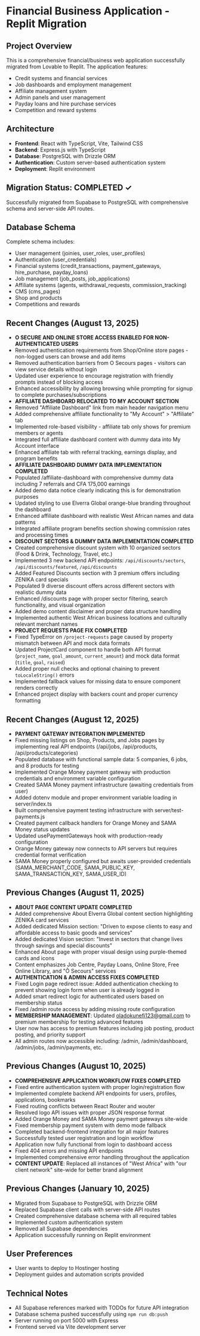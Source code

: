 # Financial Business Application - Replit Migration

## Project Overview
This is a comprehensive financial/business web application successfully migrated from Lovable to Replit. The application features:
- Credit systems and financial services
- Job dashboards and employment management
- Affiliate management system
- Admin panels and user management
- Payday loans and hire purchase services
- Competition and reward systems

## Architecture
- **Frontend**: React with TypeScript, Vite, Tailwind CSS
- **Backend**: Express.js with TypeScript
- **Database**: PostgreSQL with Drizzle ORM
- **Authentication**: Custom server-based authentication system
- **Deployment**: Replit environment

## Migration Status: COMPLETED ✓
Successfully migrated from Supabase to PostgreSQL with comprehensive schema and server-side API routes.

## Database Schema
Complete schema includes:
- User management (joinies, user_roles, user_profiles)
- Authentication (user_credentials)
- Financial systems (credit_transactions, payment_gateways, hire_purchase, payday_loans)
- Job management (job_posts, job_applications)
- Affiliate systems (agents, withdrawal_requests, commission_tracking)
- CMS (cms_pages)
- Shop and products
- Competitions and rewards

## Recent Changes (August 13, 2025)
- **O SECURE AND ONLINE STORE ACCESS ENABLED FOR NON-AUTHENTICATED USERS**
- Removed authentication requirements from Shop/Online store pages - non-logged users can browse and add items
- Removed authentication barriers from O Secours pages - visitors can view service details without login
- Updated user experience to encourage registration with friendly prompts instead of blocking access
- Enhanced accessibility by allowing browsing while prompting for signup to complete purchases/subscriptions
- **AFFILIATE DASHBOARD RELOCATED TO MY ACCOUNT SECTION**
- Removed "Affiliate Dashboard" link from main header navigation menu
- Added comprehensive affiliate functionality to "My Account" > "Affiliate" tab
- Implemented role-based visibility - affiliate tab only shows for premium members or agents
- Integrated full affiliate dashboard content with dummy data into My Account interface
- Enhanced affiliate tab with referral tracking, earnings display, and program benefits
- **AFFILIATE DASHBOARD DUMMY DATA IMPLEMENTATION COMPLETED**
- Populated /affiliate-dashboard with comprehensive dummy data including 7 referrals and CFA 175,000 earnings
- Added demo data notice clearly indicating this is for demonstration purposes
- Updated styling to use Elverra Global orange-blue branding throughout the dashboard
- Enhanced affiliate dashboard with realistic West African names and data patterns
- Integrated affiliate program benefits section showing commission rates and processing times
- **DISCOUNT SECTORS & DUMMY DATA IMPLEMENTATION COMPLETED**
- Created comprehensive discount system with 10 organized sectors (Food & Drink, Technology, Travel, etc.)
- Implemented 3 new backend API endpoints: `/api/discounts/sectors`, `/api/discounts/featured`, `/api/discounts`
- Added Featured Discounts section with 3 premium offers including ZENIKA card specials
- Populated 9 diverse discount offers across different sectors with realistic dummy data
- Enhanced /discounts page with proper sector filtering, search functionality, and visual organization
- Added demo content disclaimer and proper data structure handling
- Implemented authentic West African business locations and culturally relevant merchant names
- **PROJECT REQUESTS PAGE FIX COMPLETED**
- Fixed TypeError on `/project-requests` page caused by property mismatch between API and mock data formats
- Updated ProjectCard component to handle both API format (`project_name`, `goal_amount`, `current_amount`) and mock data format (`title`, `goal`, `raised`)
- Added proper null checks and optional chaining to prevent `toLocaleString()` errors
- Implemented fallback values for missing data to ensure component renders correctly
- Enhanced project display with backers count and proper currency formatting

## Recent Changes (August 12, 2025)
- **PAYMENT GATEWAY INTEGRATION IMPLEMENTED**
- Fixed missing listings on Shop, Products, and Jobs pages by implementing real API endpoints (/api/jobs, /api/products, /api/products/categories)
- Populated database with functional sample data: 5 companies, 6 jobs, and 8 products for testing
- Implemented Orange Money payment gateway with production credentials and environment variable configuration
- Created SAMA Money payment infrastructure (awaiting credentials from user)
- Added dotenv module and proper environment variable loading in server/index.ts
- Built comprehensive payment testing infrastructure with server/test-payments.js
- Created payment callback handlers for Orange Money and SAMA Money status updates
- Updated usePaymentGateways hook with production-ready configuration
- Orange Money gateway now connects to API servers but requires credential format verification
- SAMA Money properly configured but awaits user-provided credentials (SAMA_MERCHANT_CODE, SAMA_PUBLIC_KEY, SAMA_TRANSACTION_KEY, SAMA_USER_ID)

## Previous Changes (August 11, 2025)
- **ABOUT PAGE CONTENT UPDATE COMPLETED**
- Added comprehensive About Elverra Global content section highlighting ZENIKA card services
- Added dedicated Mission section: "Driven to expose clients to easy and affordable access to basic goods and services"
- Added dedicated Vision section: "Invest in sectors that change lives through savings and special discounts"
- Enhanced About page with proper visual design using purple-themed cards and icons
- Content emphasizes Job Centre, Payday Loans, Online Store, Free Online Library, and "Ô Secours" services
- **AUTHENTICATION & ADMIN ACCESS FIXES COMPLETED**
- Fixed Login page redirect issue: Added authentication checking to prevent showing login form when user is already logged in
- Added smart redirect logic for authenticated users based on membership status
- Fixed /admin route access by adding missing route configuration
- **MEMBERSHIP MANAGEMENT**: Updated oladokunefi123@gmail.com to premium membership for testing advanced features
- User now has access to premium features including job posting, product posting, and priority support
- All admin routes now accessible including: /admin, /admin/dashboard, /admin/jobs, /admin/payments, etc.

## Previous Changes (August 10, 2025)
- **COMPREHENSIVE APPLICATION WORKFLOW FIXES COMPLETED**
- Fixed entire authentication system with proper login/registration flow
- Implemented complete backend API endpoints for users, profiles, applications, bookmarks
- Fixed routing conflicts between React Router and wouter
- Resolved logo API issues with proper JSON response format
- Added Orange Money and SAMA Money payment gateways site-wide
- Fixed membership payment system with demo mode fallback
- Completed backend-frontend integration for all major features
- Successfully tested user registration and login workflow
- Application now fully functional from login to dashboard access
- Fixed 404 errors and missing API endpoints
- Implemented comprehensive error handling throughout the application
- **CONTENT UPDATE**: Replaced all instances of "West Africa" with "our client network" site-wide for better brand alignment

## Previous Changes (January 10, 2025)
- Migrated from Supabase to PostgreSQL with Drizzle ORM
- Replaced Supabase client calls with server-side API routes
- Created comprehensive database schema with all required tables
- Implemented custom authentication system
- Removed all Supabase dependencies
- Application successfully running on Replit environment

## User Preferences
- User wants to deploy to Hostinger hosting
- Deployment guides and automation scripts provided

## Technical Notes
- All Supabase references marked with TODOs for future API integration
- Database schema pushed successfully using `npm run db:push`
- Server running on port 5000 with Express
- Frontend served via Vite development server